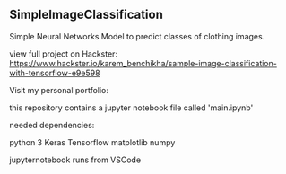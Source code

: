 ## SimpleImageClassification

Simple Neural Networks Model to predict classes of clothing images.


view full project on Hackster: https://www.hackster.io/karem_benchikha/sample-image-classification-with-tensorflow-e9e598


Visit my personal portfolio: 

this repository contains a jupyter notebook file called 'main.ipynb'

needed dependencies: 

python 3 
Keras
Tensorflow
matplotlib
numpy

jupyternotebook runs from VSCode

